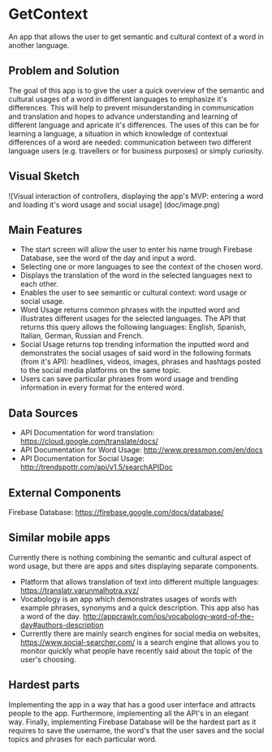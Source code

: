 # GetContext
An app that allows the user to get semantic and cultural context of a word in another language.

## Problem and Solution
The goal of this app is to give the user a quick overview of the semantic and cultural usages of a word in different languages to emphasize it's differences. This will help to prevent misunderstanding in communication and translation and hopes to advance understanding and learning of different language and apricate it's differences. The uses of this can be for learning a language, a situation in which knowledge of contextual differences of a word are needed: communication between two different language users (e.g. travellers or for business purposes) or simply curiosity. 

## Visual Sketch 
![Visual interaction of controllers, displaying the app's MVP: entering a word and loading it's word usage and social usage] (doc/image.png)

## Main Features 
* The start screen will allow the user to enter his name trough Firebase Database, see the word of the day and input a word. 
* Selecting one or more languages to see the context of the chosen word.
* Displays the translation of the word in the selected languages next to each other.
* Enables the user to see semantic or cultural context: word usage or social usage.
* Word Usage returns common phrases with the inputted word and illustrates different usages for the selected languages. The API that returns this query allows the following languages: English, Spanish, Italian, German, Russian and French. 
* Social Usage returns top trending information the inputted word and demonstrates the social usages of said word in the following formats (from it's API): headlines, videos, images, phrases and hashtags posted to the social media platforms on the same topic. 
* Users can save particular phrases from word usage and trending information in every format for the entered word. 

## Data Sources
* API Documentation for word translation: https://cloud.google.com/translate/docs/
* API Documentation for Word Usage:  http://www.pressmon.com/en/docs
* API Documentation for Social Usage: http://trendspottr.com/api/v1.5/searchAPIDoc

## External Components
Firebase Database: https://firebase.google.com/docs/database/

## Similar mobile apps
Currently there is nothing combining the semantic and cultural aspect of word usage, but there are apps and sites displaying separate components. 
* Platform that allows translation of text into different multiple languages: https://translatr.varunmalhotra.xyz/
* Vocabology is an app which demonstrates usages of words with example phrases, synonyms and a quick description. This app also has a word of the day. http://appcrawlr.com/ios/vocabology-word-of-the-day#authors-description
* Currently there are mainly search engines for social media on websites, https://www.social-searcher.com/ is a search engine that allows you to monitor quickly what people have recently said about the topic of the user's choosing.

## Hardest parts
Implementing the app in a way that has a good user interface and attracts people to the app. Furthermore, implementing all the API's in an elegant way. Finally, implementing Firebase Database will be the hardest part as it requires to save the username, the word's that the user saves and the social topics and phrases for each particular word.

